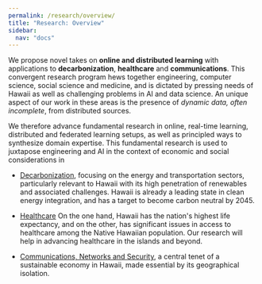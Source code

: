 ```yaml
---
permalink: /research/overview/
title: "Research: Overview"
sidebar:
  nav: "docs"
---
```


We propose novel takes on __online and distributed learning__ with
applications to __decarbonization__, __healthcare__ and
__communications__. This convergent research program hews together
engineering, computer science, social science and medicine, and is
dictated by pressing needs of Hawaii as well as challenging problems
in AI and data science. An unique aspect of our work in these areas is
the presence of _dynamic data, often incomplete_, from distributed
sources.

We therefore advance fundamental research in online, real-time
learning, distributed and federated learning setups, as well as
principled ways to synthesize domain expertise. This fundamental
research is used to juxtapose engineering and AI in the context of
economic and social considerations in

* [Decarbonization](https://uhm-descartes.github.io/research/decarbonization/), focusing on the energy and transportation sectors,
particularly relevant to Hawaii with its high penetration of
renewables and associated challenges. Hawaii is already a leading
state in clean energy integration, and has a target to become
carbon neutral by 2045.


* [Healthcare](https://uhm-descartes.github.io/research/healthcare) On
the one hand, Hawaii has the nation's highest life expectancy, and on
the other, has significant issues in access to healthcare among the Native
Hawaiian population. Our research will help in advancing healthcare in
the islands and beyond.

* [Communications, Networks and Security](https://uhm-descartes.github.io/research/communications), a central tenet of a
sustainable economy in Hawaii, made essential by its geographical
isolation. 
